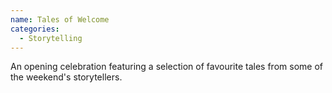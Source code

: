 ```yaml
---
name: Tales of Welcome
categories:
  - Storytelling
---
```


An opening celebration featuring a selection of favourite tales from some of the weekend's storytellers.